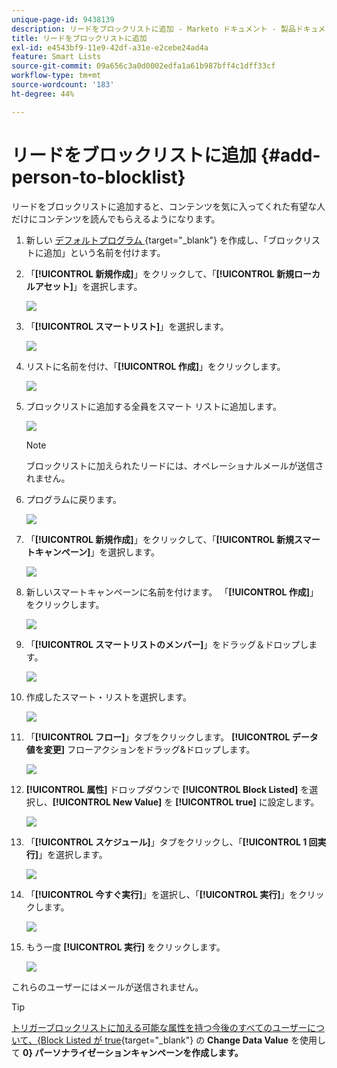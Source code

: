 ```yaml
---
unique-page-id: 9438139
description: リードをブロックリストに追加 - Marketo ドキュメント - 製品ドキュメント
title: リードをブロックリストに追加
exl-id: e4543bf9-11e9-42df-a31e-e2cebe24ad4a
feature: Smart Lists
source-git-commit: 09a656c3a0d0002edfa1a61b987bff4c1dff33cf
workflow-type: tm+mt
source-wordcount: '183'
ht-degree: 44%

---
```


# リードをブロックリストに追加 {#add-person-to-blocklist}

リードをブロックリストに追加すると、コンテンツを気に入ってくれた有望な人だけにコンテンツを読んでもらえるようになります。

1. 新しい [&#x200B; デフォルトプログラム &#x200B;](/help/marketo/product-docs/core-marketo-concepts/programs/creating-programs/create-a-program.md){target="_blank"} を作成し、「ブロックリストに追加」という名前を付けます。

1. 「**[!UICONTROL 新規作成]**」をクリックして、「**[!UICONTROL 新規ローカルアセット]**」を選択します。

   ![](assets/add-person-to-blocklist-1.png)

1. 「**[!UICONTROL スマートリスト]**」を選択します。

   ![](assets/add-person-to-blocklist-2.png)

1. リストに名前を付け、「**[!UICONTROL 作成]**」をクリックします。

   ![](assets/add-person-to-blocklist-3.png)

1. ブロックリストに追加する全員をスマート リストに追加します。

   ![](assets/add-person-to-blocklist-4.png)

   >[!NOTE]
   >
   >ブロックリストに加えられたリードには、オペレーショナルメールが送信されません。

1. プログラムに戻ります。

   ![](assets/add-person-to-blocklist-5.png)

1. 「**[!UICONTROL 新規作成]**」をクリックして、「**[!UICONTROL 新規スマートキャンペーン]**」を選択します。

   ![](assets/add-person-to-blocklist-6.png)

1. 新しいスマートキャンペーンに名前を付けます。 「**[!UICONTROL 作成]**」をクリックします。

   ![](assets/add-person-to-blocklist-7.png)

1. 「**[!UICONTROL スマートリストのメンバー]**」をドラッグ＆ドロップします。

   ![](assets/add-person-to-blocklist-8.png)

1. 作成したスマート・リストを選択します。

   ![](assets/add-person-to-blocklist-9.png)

1. 「**[!UICONTROL フロー]**」タブをクリックします。 **[!UICONTROL データ値を変更]** フローアクションをドラッグ&amp;ドロップします。

   ![](assets/add-person-to-blocklist-10.png)

1. **[!UICONTROL 属性]** ドロップダウンで **[!UICONTROL Block Listed]** を選択し、**[!UICONTROL New Value]** を **[!UICONTROL true]** に設定します。

   ![](assets/add-person-to-blocklist-11.png)

1. 「**[!UICONTROL スケジュール]**」タブをクリックし、「**[!UICONTROL 1 回実行]**」を選択します。

   ![](assets/add-person-to-blocklist-12.png)

1. 「**[!UICONTROL 今すぐ実行]**」を選択し、「**[!UICONTROL 実行]**」をクリックします。

   ![](assets/add-person-to-blocklist-13.png)

1. もう一度 **[!UICONTROL 実行]** をクリックします。

   ![](assets/add-person-to-blocklist-14.png)

これらのユーザーにはメールが送信されません。

>[!TIP]
>
>[トリガーブロックリストに加える可能な属性を持つ今後のすべてのユーザーについて、{Block Listed が true](/help/marketo/product-docs/core-marketo-concepts/smart-campaigns/creating-a-smart-campaign/create-a-new-smart-campaign.md){target="_blank"} の **Change Data Value** を使用して **0} パーソナライゼーションキャンペーンを作成します。**
